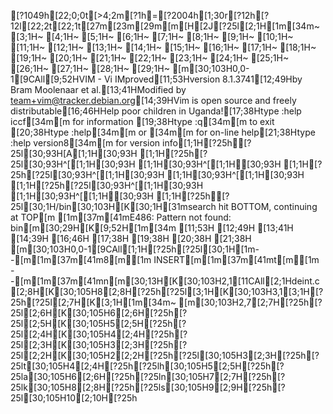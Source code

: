 [?1049h[22;0;0t[>4;2m[?1h=[?2004h[1;30r[?12h[?12l[22;2t[22;1t[27m[23m[29m[m[H[2J[?25l[2;1H[1m[34m~                                                                                                                       [3;1H~                                                                                                                       [4;1H~                                                                                                                       [5;1H~                                                                                                                       [6;1H~                                                                                                                       [7;1H~                                                                                                                       [8;1H~                                                                                                                       [9;1H~                                                                                                                       [10;1H~                                                                                                                       [11;1H~                                                                                                                       [12;1H~                                                                                                                       [13;1H~                                                                                                                       [14;1H~                                                                                                                       [15;1H~                                                                                                                       [16;1H~                                                                                                                       [17;1H~                                                                                                                       [18;1H~                                                                                                                       [19;1H~                                                                                                                       [20;1H~                                                                                                                       [21;1H~                                                                                                                       [22;1H~                                                                                                                       [23;1H~                                                                                                                       [24;1H~                                                                                                                       [25;1H~                                                                                                                       [26;1H~                                                                                                                       [27;1H~                                                                                                                       [28;1H~                                                                                                                       [29;1H~                                                                                                                       [m[30;103H0,0-1[9CAll[9;52HVIM - Vi IMproved[11;53Hversion 8.1.3741[12;49Hby Bram Moolenaar et al.[13;41HModified by team+vim@tracker.debian.org[14;39HVim is open source and freely distributable[16;46HHelp poor children in Uganda![17;38Htype  :help iccf[34m<Enter>[m       for information [19;38Htype  :q[34m<Enter>[m               to exit         [20;38Htype  :help[34m<Enter>[m  or  [34m<F1>[m  for on-line help[21;38Htype  :help version8[34m<Enter>[m   for version info[1;1H[?25h[?25l[30;93H[A[1;1H[30;93H  [1;1H[?25h[?25l[30;93H^[[1;1H[30;93H  [1;1H[30;93H^[[1;1H[30;93H  [1;1H[?25h[?25l[30;93H^[[1;1H[30;93H  [1;1H[30;93H^[[1;1H[30;93H  [1;1H[?25h[?25l[30;93H^[[1;1H[30;93H  [1;1H[30;93H^[[1;1H[30;93H  [1;1H[?25h[?25l[30;1H/bin[30;103H[K[30;1H[31msearch hit BOTTOM, continuing at TOP[m[1m[37m[41mE486: Pattern not found: bin[m[30;29H[K[9;52H[1m[34m                 [11;53H                [12;49H                        [13;41H                                       [14;39H                                           [16;46H                             [17;38H                                              [19;38H                                              [20;38H                                              [21;38H                                              [m[30;103H0,0-1[9CAll[1;1H[?25h[?25l[30;1H[1m--[m[1m[37m[41m8[m[1m INSERT[m[1m[37m[41mt[m[1m --[m[1m[37m[41mn[m[30;13H[K[30;103H2,1[11CAll[2;1Hdeint.c[2;8H[K[30;105H8[2;8H[?25h[?25l[3;1H[K[30;103H3,1[3;1H[?25h[?25l[2;7H[K[3;1H[1m[34m~                                                                                                                       [m[30;103H2,7[2;7H[?25h[?25l[2;6H[K[30;105H6[2;6H[?25h[?25l[2;5H[K[30;105H5[2;5H[?25h[?25l[2;4H[K[30;105H4[2;4H[?25h[?25l[2;3H[K[30;105H3[2;3H[?25h[?25l[2;2H[K[30;105H2[2;2H[?25h[?25l[30;105H3[2;3H[?25h[?25lt[30;105H4[2;4H[?25h[?25lh[30;105H5[2;5H[?25h[?25la[30;105H6[2;6H[?25h[?25ln[30;105H7[2;7H[?25h[?25lk[30;105H8[2;8H[?25h[?25ls[30;105H9[2;9H[?25h[?25l[30;105H10[2;10H[?25h